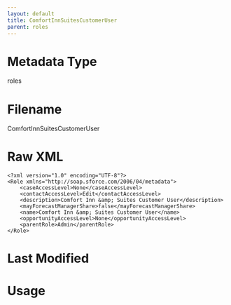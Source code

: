 ```yaml
---
layout: default
title: ComfortInnSuitesCustomerUser
parent: roles
---
```

# Metadata Type
roles


# Filename 
ComfortInnSuitesCustomerUser


# Raw XML
```
<?xml version="1.0" encoding="UTF-8"?>
<Role xmlns="http://soap.sforce.com/2006/04/metadata">
    <caseAccessLevel>None</caseAccessLevel>
    <contactAccessLevel>Edit</contactAccessLevel>
    <description>Comfort Inn &amp; Suites Customer User</description>
    <mayForecastManagerShare>false</mayForecastManagerShare>
    <name>Comfort Inn &amp; Suites Customer User</name>
    <opportunityAccessLevel>None</opportunityAccessLevel>
    <parentRole>Admin</parentRole>
</Role>
```


# Last Modified


# Usage
